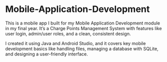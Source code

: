 # Mobile-Application-Development
This is a mobile app I built for my Mobile Application Development module in my final year. It’s a Charge Points Management System with features like user login, admin/user roles, and a clean, consistent design.

I created it using Java and Android Studio, and it covers key mobile development basics like handling files, managing a database with SQLite, and designing a user-friendly interface.
